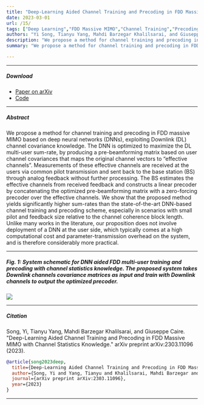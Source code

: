 ```yaml
---
title: "Deep-Learning Aided Channel Training and Precoding in FDD Massive MIMO with Channel Statistics Knowledge" 
date: 2023-03-01
url: /15/
tags: ["Deep Learning","FDD Massive MIMO","Channel Training","Precoding","Analog Feedback"]
authors: "Yi Song, Tianyu Yang, Mahdi Barzegar Khalilsarai, and Giuseppe Caire"
description: "We propose a method for channel training and precoding in FDD massive MIMO based on deep neural networks, exploiting Downlink channel covariance knowledge." 
summary: "We propose a method for channel training and precoding in FDD massive MIMO based on deep neural networks, exploiting Downlink channel covariance knowledge. IEEE International Conference on Communications (ICC) 2023." 

---
```


---

##### Download

+ [Paper on arXiv](https://arxiv.org/pdf/2303.11096.pdf)
+ [Code](https://github.com/YiSongTUBerlin/DL-Aided-Channel-Training-and-Precoding-in-FDD-Massive-MIMO-with-Channel-Statistics-Knowledge)

---

##### Abstract

We propose a method for channel training and
precoding in FDD massive MIMO based on deep neural networks
(DNNs), exploiting Downlink (DL) channel covariance knowledge. The DNN is optimized to maximize the DL multi-user
sum-rate, by producing a pre-beamforming matrix based on user
channel covariances that maps the original channel vectors to
“effective channels”. Measurements of these effective channels are
received at the users via common pilot transmission and sent back
to the base station (BS) through analog feedback without further
processing. The BS estimates the effective channels from received
feedback and constructs a linear precoder by concatenating the
optimized pre-beamforming matrix with a zero-forcing precoder
over the effective channels. We show that the proposed method
yields significantly higher sum-rates than the state-of-the-art
DNN-based channel training and precoding scheme, especially
in scenarios with small pilot and feedback size relative to the
channel coherence block length. Unlike many works in the
literature, our proposition does not involve deployment of a DNN
at the user side, which typically comes at a high computational
cost and parameter-transmission overhead on the system, and is
therefore considerably more practical.

---

##### Fig. 1: System schematic for DNN aided FDD multi-user training and precoding with channel statistics knowledge. The proposed system takes Downlink channels covariance matrices as input and train with Downlink channels to output the optimized precoder.
![](/DNN_from_paper.PNG)

---

##### Citation

Song, Yi, Tianyu Yang, Mahdi Barzegar Khalilsarai, and Giuseppe Caire. "Deep-Learning Aided Channel Training and Precoding in FDD Massive MIMO with Channel Statistics Knowledge." arXiv preprint arXiv:2303.11096 (2023).

```BibTeX
@article{song2023deep,
  title={Deep-Learning Aided Channel Training and Precoding in FDD Massive MIMO with Channel Statistics Knowledge},
  author={Song, Yi and Yang, Tianyu and Khalilsarai, Mahdi Barzegar and Caire, Giuseppe},
  journal={arXiv preprint arXiv:2303.11096},
  year={2023}
}
```

---